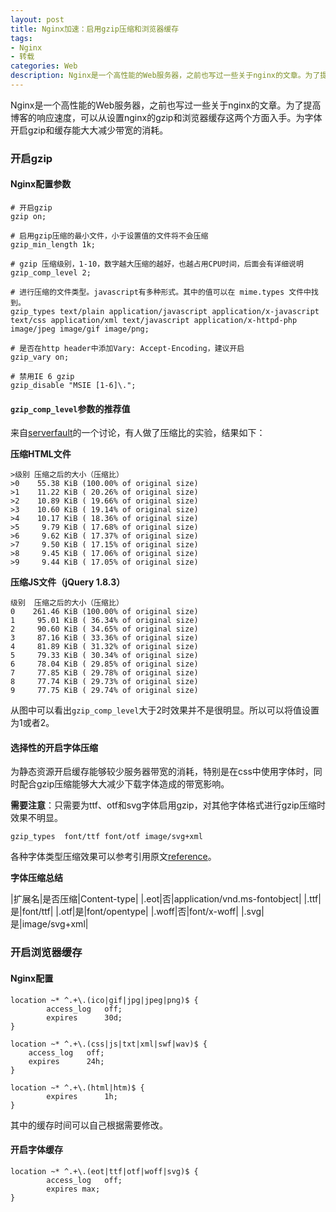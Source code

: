 ```yaml
---
layout: post
title: Nginx加速：启用gzip压缩和浏览器缓存
tags:
- Nginx
- 转载
categories: Web
description: Nginx是一个高性能的Web服务器，之前也写过一些关于nginx的文章。为了提高博客的响应速度，可以从设置nginx的gzip和浏览器缓存这两个方面入手。为字体开启gzip和缓存能大大减少带宽的消耗。
---
```

Nginx是一个高性能的Web服务器，之前也写过一些关于nginx的文章。为了提高博客的响应速度，可以从设置nginx的gzip和浏览器缓存这两个方面入手。为字体开启gzip和缓存能大大减少带宽的消耗。

### 开启gzip

#### Nginx配置参数

```
# 开启gzip
gzip on;

# 启用gzip压缩的最小文件，小于设置值的文件将不会压缩
gzip_min_length 1k;

# gzip 压缩级别，1-10，数字越大压缩的越好，也越占用CPU时间，后面会有详细说明
gzip_comp_level 2;

# 进行压缩的文件类型。javascript有多种形式。其中的值可以在 mime.types 文件中找到。
gzip_types text/plain application/javascript application/x-javascript text/css application/xml text/javascript application/x-httpd-php image/jpeg image/gif image/png;

# 是否在http header中添加Vary: Accept-Encoding，建议开启
gzip_vary on;

# 禁用IE 6 gzip
gzip_disable "MSIE [1-6]\.";
```

#### `gzip_comp_level`参数的推荐值

来自[serverfault](http://serverfault.com/questions/253074/what-is-the-best-nginx-compression-gzip-level)的一个讨论，有人做了压缩比的实验，结果如下：

**压缩HTML文件**
```
>级别	压缩之后的大小（压缩比）
>0    55.38 KiB (100.00% of original size)
>1    11.22 KiB ( 20.26% of original size)
>2    10.89 KiB ( 19.66% of original size)
>3    10.60 KiB ( 19.14% of original size)
>4    10.17 KiB ( 18.36% of original size)
>5     9.79 KiB ( 17.68% of original size)
>6     9.62 KiB ( 17.37% of original size)
>7     9.50 KiB ( 17.15% of original size)
>8     9.45 KiB ( 17.06% of original size)
>9     9.44 KiB ( 17.05% of original size)
```

**压缩JS文件（jQuery 1.8.3）**

	级别	压缩之后的大小（压缩比）
	0    261.46 KiB (100.00% of original size)
	1     95.01 KiB ( 36.34% of original size)
	2     90.60 KiB ( 34.65% of original size)
	3     87.16 KiB ( 33.36% of original size)
	4     81.89 KiB ( 31.32% of original size)
	5     79.33 KiB ( 30.34% of original size)
	6     78.04 KiB ( 29.85% of original size)
	7     77.85 KiB ( 29.78% of original size)
	8     77.74 KiB ( 29.73% of original size)
	9     77.75 KiB ( 29.74% of original size)

从图中可以看出`gzip_comp_level`大于2时效果并不是很明显。所以可以将值设置为1或者2。

#### 选择性的开启字体压缩
为静态资源开启缓存能够较少服务器带宽的消耗，特别是在css中使用字体时，同时配合gzip压缩能够大大减少下载字体造成的带宽影响。

**需要注意**：只需要为ttf、otf和svg字体启用gzip，对其他字体格式进行gzip压缩时效果不明显。
```
gzip_types  font/ttf font/otf image/svg+xml
```
各种字体类型压缩效果可以参考引用原文[reference](http://www.darrenfang.com/2015/01/setting-up-http-cache-and-gzip-with-nginx/ "引用原文")。

**字体压缩总结**

|扩展名|是否压缩|Content-type|
|.eot|否|application/vnd.ms-fontobject|
|.ttf|是|font/ttf|
|.otf|是|font/opentype|
|.woff|否|font/x-woff|
|.svg|是|image/svg+xml|

### 开启浏览器缓存

#### Nginx配置

```
location ~* ^.+\.(ico|gif|jpg|jpeg|png)$ { 
        access_log   off; 
        expires      30d;
}

location ~* ^.+\.(css|js|txt|xml|swf|wav)$ {
    access_log   off;
    expires      24h;
}

location ~* ^.+\.(html|htm)$ {
        expires      1h;
}
```
其中的缓存时间可以自己根据需要修改。

#### 开启字体缓存
```
location ~* ^.+\.(eot|ttf|otf|woff|svg)$ {
        access_log   off;
        expires max;
}
```



